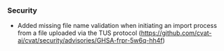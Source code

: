 ### Security

- Added missing file name validation when initiating an import process
  from a file uploaded via the TUS protocol
  (<https://github.com/cvat-ai/cvat/security/advisories/GHSA-frpr-5w6q-hh4f>)
